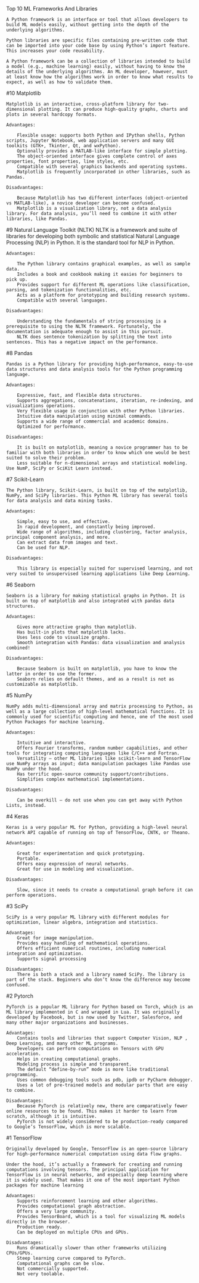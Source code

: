 Top 10 ML Frameworks And Libraries

    A Python framework is an interface or tool that allows developers to build ML models easily, without getting into the depth of the underlying algorithms.

    Python libraries are specific files containing pre-written code that can be imported into your code base by using Python’s import feature. This increases your code reusability.

    A Python framework can be a collection of libraries intended to build a model (e.g., machine learning) easily, without having to know the details of the underlying algorithms. An ML developer, however, must at least know how the algorithms work in order to know what results to expect, as well as how to validate them.


#10 Matplotlib
 
    Matplotlib is an interactive, cross-platform library for two-dimensional plotting. It can produce high-quality graphs, charts and plots in several hardcopy formats.

    Advantages:

        Flexible usage: supports both Python and IPython shells, Python scripts, Jupyter Notebook, web application servers and many GUI toolkits (GTK+, Tkinter, Qt, and wxPython).
        Optionally provides a MATLAB-like interface for simple plotting.
        The object-oriented interface gives complete control of axes properties, font properties, line styles, etc.
        Compatible with several graphics backends and operating systems.
        Matplotlib is frequently incorporated in other libraries, such as Pandas.
    
    Disadvantages:

        Because Matplotlib has two different interfaces (object-oriented vs MATLAB-like), a novice developer can become confused.
        Matplotlib is a visualization library, not a data analysis library. For data analysis, you’ll need to combine it with other libraries, like Pandas.


#9 Natural Language Toolkit (NLTK)
    NLTK is a framework and suite of libraries for developing both symbolic and statistical Natural Language Processing (NLP) in Python. It is the standard tool for NLP in Python.

    Advantages:

        The Python library contains graphical examples, as well as sample data.
        Includes a book and cookbook making it easies for beginners to pick up.
        Provides support for different ML operations like classification, parsing, and tokenization functionalities, etc.
        Acts as a platform for prototyping and building research systems.
        Compatible with several languages.

    Disadvantages:

        Understanding the fundamentals of string processing is a prerequisite to using the NLTK framework. Fortunately, the documentation is adequate enough to assist in this pursuit.
        NLTK does sentence tokenization by splitting the text into sentences. This has a negative impact on the performance.
        

#8 Pandas
 
    Pandas is a Python library for providing high-performance, easy-to-use data structures and data analysis tools for the Python programming language.

    Advantages:

        Expressive, fast, and flexible data structures.
        Supports aggregations, concatenations, iteration, re-indexing, and visualizations operations.
        Very flexible usage in conjunction with other Python libraries.
        Intuitive data manipulation using minimal commands.
        Supports a wide range of commercial and academic domains.
        Optimized for performance.

    Disadvantages:

        It is built on matplotlib, meaning a novice programmer has to be familiar with both libraries in order to know which one would be best suited to solve their problem.
        Less suitable for n-dimensional arrays and statistical modeling. Use NumP, SciPy or SciKit Learn instead.
    

#7 Scikit-Learn
 
    The Python library, Scikit-Learn, is built on top of the matplotlib, NumPy, and SciPy libraries. This Python ML library has several tools for data analysis and data mining tasks.

    Advantages:

        Simple, easy to use, and effective.
        In rapid development, and constantly being improved.
        Wide range of algorithms, including clustering, factor analysis, principal component analysis, and more.
        Can extract data from images and text.
        Can be used for NLP.

    Disadvantages:

        This library is especially suited for supervised learning, and not very suited to unsupervised learning applications like Deep Learning.
    

#6 Seaborn
 
    Seaborn is a library for making statistical graphs in Python. It is built on top of matplotlib and also integrated with pandas data structures.

    Advantages:

        Gives more attractive graphs than matplotlib.
        Has built-in plots that matplotlib lacks.
        Uses less code to visualize graphs.
        Smooth integration with Pandas: data visualization and analysis combined!

    Disadvantages:

        Because Seaborn is built on matplotlib, you have to know the latter in order to use the former.
        Seaborn relies on default themes, and as a result is not as customizable as matplotlib.
        

#5 NumPy
 
    NumPy adds multi-dimensional array and matrix processing to Python, as well as a large collection of high-level mathematical functions. It is commonly used for scientific computing and hence, one of the most used Python Packages for machine learning.

    Advantages:

        Intuitive and interactive.
        Offers Fourier transforms, random number capabilities, and other tools for integrating computing languages like C/C++ and Fortran.
        Versatility – other ML libraries like scikit-learn and TensorFlow use NumPy arrays as input; data manipulation packages like Pandas use NumPy under the hood.
        Has terrific open-source community support/contributions.
        Simplifies complex mathematical implementations.

    Disadvantages:

        Can be overkill – do not use when you can get away with Python Lists, instead.
    

#4 Keras
 
    Keras is a very popular ML for Python, providing a high-level neural network API capable of running on top of TensorFlow, CNTK, or Theano.

    Advantages:

        Great for experimentation and quick prototyping.
        Portable.
        Offers easy expression of neural networks.
        Great for use in modeling and visualization.

    Disadvantages:

        Slow, since it needs to create a computational graph before it can perform operations.
    

#3 SciPy
 
    SciPy is a very popular ML library with different modules for optimization, linear algebra, integration and statistics.

    Advantages:
        Great for image manipulation.
        Provides easy handling of mathematical operations.
        Offers efficient numerical routines, including numerical integration and optimization.
        Supports signal processing

    Disadvantages:
        There is both a stack and a library named SciPy. The library is part of the stack. Beginners who don’t know the difference may become confused.
        

#2 Pytorch
 

    PyTorch is a popular ML library for Python based on Torch, which is an ML library implemented in C and wrapped in Lua. It was originally developed by Facebook, but is now used by Twitter, Salesforce, and many other major organizations and businesses.

    Advantages:
        Contains tools and libraries that support Computer Vision, NLP , Deep Learning, and many other ML programs.
        Developers can perform computations on Tensors with GPU acceleration.
        Helps in creating computational graphs.
        Modeling process is simple and transparent.
        The default “define-by-run” mode is more like traditional programming.
        Uses common debugging tools such as pdb, ipdb or PyCharm debugger.
        Uses a lot of pre-trained models and modular parts that are easy to combine.
    
    Disadvantages:
        Because PyTorch is relatively new, there are comparatively fewer online resources to be found. This makes it harder to learn from scratch, although it is intuitive.
        PyTorch is not widely considered to be production-ready compared to Google’s TensorFlow, which is more scalable.
        

#1 TensorFlow

    Originally developed by Google, TensorFlow is an open-source library for high-performance numerical computation using data flow graphs.

    Under the hood, it’s actually a framework for creating and running computations involving tensors. The principal application for TensorFlow is in neural networks, and especially deep learning where it is widely used. That makes it one of the most important Python packages for machine learning

    Advantages:
        Supports reinforcement learning and other algorithms.
        Provides computational graph abstraction.
        Offers a very large community.
        Provides TensorBoard, which is a tool for visualizing ML models directly in the browser.
        Production ready.
        Can be deployed on multiple CPUs and GPUs.

    Disadvantages:
        Runs dramatically slower than other frameworks utilizing CPUs/GPUs.
        Steep learning curve compared to PyTorch.
        Computational graphs can be slow.
        Not commercially supported.
        Not very toolable.